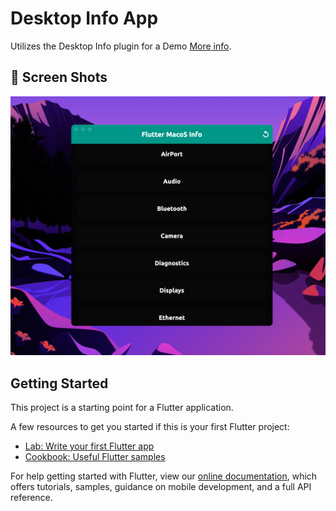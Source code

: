 # Desktop Info App

Utilizes the Desktop Info plugin for a Demo [More info](https://pub.dev/packages/desktop_info).

## 📸 Screen Shots

<p float="left">
<img src="https://github.com/Zfinix/desktop_info_app/blob/main/meta/1.png?raw=true" width="2000">
</p>

## Getting Started

This project is a starting point for a Flutter application.

A few resources to get you started if this is your first Flutter project:

- [Lab: Write your first Flutter app](https://flutter.dev/docs/get-started/codelab)
- [Cookbook: Useful Flutter samples](https://flutter.dev/docs/cookbook)

For help getting started with Flutter, view our
[online documentation](https://flutter.dev/docs), which offers tutorials,
samples, guidance on mobile development, and a full API reference.
